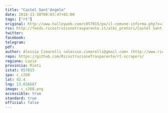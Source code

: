 ```yaml
---
title: "Castel Sant'Angelo"
date: 2018-11-30T00:03:47+01:00
tags: ["rt"]
original: http://www.halleyweb.com/c057015/po/il-comune-informa.php?x=322e0b38f9e5b74d3d8a5b955a3b6b6c
rss: http://feeds.ricostruzionetrasparente.it/albi_pretori/Castel Sant'Angelo_feed.xml
twitter: 
facebook: 
telegram: 
pdf: 
author: Alessio Cimarelli <alessio.cimarelli@gmail.com> (http://www.ricostruzionetrasparente.it)
repo: https://github.com/RicostruzioneTrasparente/rt-scrapers/
regione: Lazio
provincia: Rieti
istat: 057015
ipa: c_c268
lat: 42.4
lng: 13.016667
image: c_c268.png
accessible: true
standard: true
official: false
---
```


